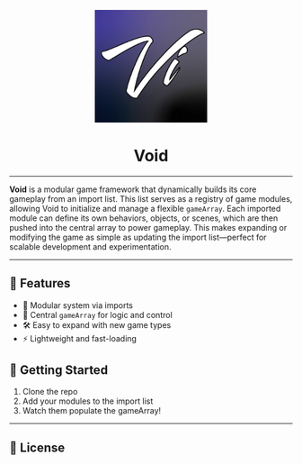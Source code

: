 <p align="center">
  <img src="https://raw.githubusercontent.com/PlanckNetwork/Void/main/images/actuallogo.png" alt="Void Logo" width="200"/>
</p>

<h1 align="center">Void</h1>

---

**Void** is a modular game framework that dynamically builds its core gameplay from an import list. This list serves as a registry of game modules, allowing Void to initialize and manage a flexible `gameArray`. Each imported module can define its own behaviors, objects, or scenes, which are then pushed into the central array to power gameplay. This makes expanding or modifying the game as simple as updating the import list—perfect for scalable development and experimentation.

---

## 📁 Features

- 🧩 Modular system via imports
- 🧠 Central `gameArray` for logic and control
- 🛠 Easy to expand with new game types
- ⚡ Lightweight and fast-loading

## 🚀 Getting Started

1. Clone the repo
2. Add your modules to the import list
3. Watch them populate the gameArray!

---


## 📜 License
